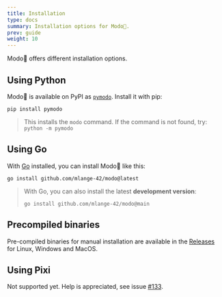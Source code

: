 ```yaml
---
title: Installation
type: docs
summary: Installation options for Modo🧯.
prev: guide
weight: 10
---
```

Modo🧯 offers different installation options.

## Using Python

Modo🧯 is available on PyPI as [`pymodo`](https://pypi.org/project/pymodo/).
Install it with pip:

```shell {class="no-wrap"}
pip install pymodo
```

> This installs the `modo` command. If the command is not found, try:  
> `python -m pymodo`

## Using Go

With [Go](https://go.dev) installed, you can install Modo🧯 like this:

```shell {class="no-wrap"}
go install github.com/mlange-42/modo@latest
```

> With Go, you can also install the latest **development version**:
> ```
> go install github.com/mlange-42/modo@main
> ```

## Precompiled binaries

Pre-compiled binaries for manual installation are available in the
[Releases](https://github.com/mlange-42/modo/releases)
for Linux, Windows and MacOS.

## Using Pixi

Not supported yet. Help is appreciated, see issue [#133](https://github.com/mlange-42/modo/issues/133).
